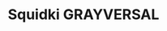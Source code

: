 ---
slug: squidki-grayversal
title: Squidki GRAYVERSAL
description: "Squidki GRAYVERSAL is an exciting online game. Play for free directly in your browser!"
icon: /images/new_mods/Sprunki GRAYVERSAL.png
url: https://cocrea.world/embed/1842922977589510146?type=player
previewImage: /images/new_mods/Sprunki GRAYVERSAL.png
type: new mods

# SEO配置
seo:
  title: "Squidki GRAYVERSAL - Play Free Online Game | Fun Browser Games"
  description: "Squidki GRAYVERSAL - Play this fun online game for free in your browser. No download required!"
  ogImage: "/images/new_mods/Sprunki GRAYVERSAL.png"
  keywords: "squidki-grayversal, online game, browser game, free game, new mods game, play online"

videoUrls:
  - https://www.youtube.com/embed/example1
  - https://www.youtube.com/embed/example2

whyPlay:
  title: "Why Play Squidki GRAYVERSAL?"
  items:
    - "Immersive Gameplay: Squidki GRAYVERSAL offers an engaging and immersive gaming experience that will keep you entertained for hours"
    - "Challenging Levels: Test your skills with increasingly difficult challenges and obstacles"
    - "Beautiful Graphics: Enjoy stunning visuals and smooth animations that bring the game world to life"
    - "Regular Updates: New content and features are added regularly to keep the game fresh and exciting"
    - "Free to Play: Experience all the fun without spending a penny"
    - "Community Features: Connect with other players, share strategies, and compete for high scores"
    - "Cross-Platform: Play on any device with a web browser, no downloads required"

features:
  title: "Key Features of Squidki GRAYVERSAL"
  image: "/images/new_mods/Sprunki GRAYVERSAL.png"
  items:
    - "Intuitive Controls: Easy to learn controls make Squidki GRAYVERSAL accessible for players of all skill levels"
    - "Multiple Game Modes: Enjoy various gameplay options that provide different challenges and experiences"
    - "Character Customization: Personalize your gaming experience with unique characters and items"
    - "Achievement System: Complete special tasks to earn rewards and recognition"
    - "Leaderboards: Compete with players worldwide and see who can achieve the highest scores"

characteristics:
  title: "Game Characteristics"
  image: "/images/new_mods/Sprunki GRAYVERSAL.png"
  items:
    - "Genre: New mods game with elements of strategy and skill"
    - "Difficulty: Suitable for both casual gamers and those seeking a challenge"
    - "Play Time: Quick sessions or extended gameplay, depending on your preference"
    - "Art Style: Vibrant and engaging visuals that enhance the gaming experience"
    - "Sound Design: Immersive audio that complements the gameplay perfectly"

info: "Squidki GRAYVERSAL is an exciting online game that offers players a unique and engaging gaming experience. With its intuitive controls, stunning visuals, and challenging gameplay, Squidki GRAYVERSAL provides hours of entertainment for players of all ages and skill levels. Whether you're looking for a quick gaming session during a break or an extended play session, Squidki GRAYVERSAL delivers an immersive experience that will keep you coming back for more. The game features multiple levels of increasing difficulty, ensuring that players are constantly challenged as they progress. With regular updates adding new content and features, Squidki GRAYVERSAL remains fresh and exciting, providing endless entertainment options for its growing community of players."

howToPlayIntro: "Welcome to Squidki GRAYVERSAL! This guide will walk you through the basics and help you master the game. Whether you're a beginner or looking to improve your skills, these tips and instructions will enhance your gaming experience."

howToPlaySteps:
  - title: "Getting Started"
    description: "Begin your Squidki GRAYVERSAL adventure by familiarizing yourself with the controls. Use your keyboard or mouse to navigate through the game interface. The tutorial will guide you through the basic mechanics and help you understand the objectives."
  - title: "Understanding the Objectives"
    description: "In Squidki GRAYVERSAL, your main goal is to progress through levels by completing specific objectives. Each level presents unique challenges that require different strategies and approaches."
  - title: "Mastering the Controls"
    description: "Practice using the controls to improve your precision and reaction time. Squidki GRAYVERSAL requires quick reflexes and strategic thinking to overcome obstacles and defeat opponents."
  - title: "Utilizing Power-ups"
    description: "Collect power-ups throughout the game to enhance your abilities and overcome difficult challenges. Each power-up offers unique advantages that can be crucial for success."
  - title: "Developing Strategies"
    description: "As you progress in Squidki GRAYVERSAL, develop effective strategies for different scenarios. Analyze patterns, anticipate challenges, and adapt your approach to maximize your performance."

faq:
  title: "Frequently Asked Questions about Squidki GRAYVERSAL"
  items:
    - question: "Is Squidki GRAYVERSAL free to play?"
      answer: "Yes, Squidki GRAYVERSAL is completely free to play directly in your web browser. No downloads or purchases are required to enjoy the full game experience."
    - question: "Can I play Squidki GRAYVERSAL on mobile devices?"
      answer: "Yes, Squidki GRAYVERSAL is optimized for both desktop and mobile play. You can enjoy the game on any device with a web browser and internet connection."
    - question: "Are there any in-game purchases?"
      answer: "While Squidki GRAYVERSAL is free to play, there may be optional in-game purchases available for cosmetic items or additional features that don't affect core gameplay."
    - question: "How often is Squidki GRAYVERSAL updated?"
      answer: "The developers regularly update Squidki GRAYVERSAL with new content, features, and improvements based on player feedback and game performance."
    - question: "Can I play Squidki GRAYVERSAL offline?"
      answer: "Currently, Squidki GRAYVERSAL requires an internet connection to play as it's a browser-based online game."
    - question: "Is Squidki GRAYVERSAL suitable for children?"
      answer: "Yes, Squidki GRAYVERSAL is designed to be family-friendly and suitable for players of all ages."
    - question: "How do I report bugs or issues?"
      answer: "If you encounter any problems while playing Squidki GRAYVERSAL, you can report them through the game's support page or contact the developers directly through their website."
    - question: "Still Have Questions?"
      answer: "If you have additional questions about Squidki GRAYVERSAL that aren't covered in this FAQ, please visit our support center or contact our customer service team for assistance."
---